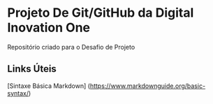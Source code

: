 # Projeto De Git/GitHub da Digital Inovation One
Repositório criado para o Desafio de Projeto

## Links Úteis
[Sintaxe Básica Markdown] (https://www.markdownguide.org/basic-syntax/)
